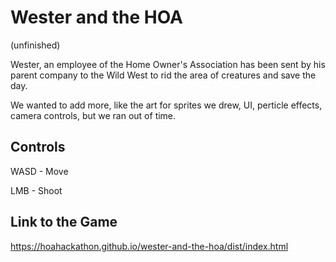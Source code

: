 # Wester and the HOA
(unfinished)

Wester, an employee of the Home Owner's Association has been sent by his parent company to the Wild West to rid the area of creatures and save the day.


We wanted to add more, like the art for sprites we drew, UI, perticle effects, camera controls, but we ran out of time.

## Controls
WASD - Move

LMB - Shoot

## Link to the Game
https://hoahackathon.github.io/wester-and-the-hoa/dist/index.html
